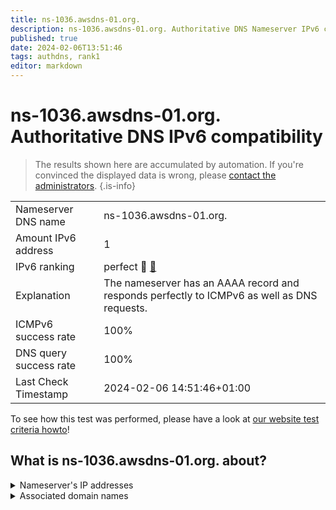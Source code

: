 ```yaml
---
title: ns-1036.awsdns-01.org.
description: ns-1036.awsdns-01.org. Authoritative DNS Nameserver IPv6 compatibility
published: true
date: 2024-02-06T13:51:46
tags: authdns, rank1
editor: markdown
---
```


# ns-1036.awsdns-01.org. Authoritative DNS IPv6 compatibility

> The results shown here are accumulated by automation. If you're convinced the displayed data is wrong, please [contact the administrators](/howto/chat). 
{.is-info}




|   |   |
| - | - |
| Nameserver DNS name | ns-1036.awsdns-01.org.
| Amount IPv6 address | 1
| IPv6 ranking | perfect :1st_place_medal: [🔗](/howto/ranking) |
| Explanation | The nameserver has an AAAA record and responds perfectly to ICMPv6 as well as DNS requests. |
| ICMPv6 success rate | 100%|
| DNS query success rate | 100% |
| Last Check Timestamp | 2024-02-06 14:51:46+01:00 |

To see how this test was performed, please have a look at [our website test criteria howto](/howto/testcriteria/authdns)!


## What is ns-1036.awsdns-01.org. about?




<details>
<summary>Nameserver's IP addresses</summary>

2600:9000:5304:c00::1

</details>



<details>
<summary>Associated domain names</summary>

crate.io

</details>
